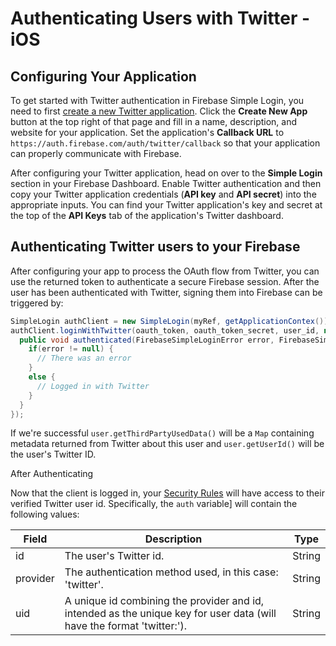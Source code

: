 # Authenticating Users with Twitter - iOS


## Configuring Your Application

To get started with Twitter authentication in Firebase Simple Login, you need to first [create a new Twitter application](https://apps.twitter.com/). Click the __Create New App__ button at the top right of that page and fill in a name, description, and website for your application. Set the application's __Callback URL__ to `https://auth.firebase.com/auth/twitter/callback` so that your application can properly communicate with Firebase.

After configuring your Twitter application, head on over to the __Simple Login__ section in your Firebase Dashboard. Enable Twitter authentication and then copy your Twitter application credentials (__API key__ and __API secret__) into the appropriate inputs. You can find your Twitter application's key and secret at the top of the __API Keys__ tab of the application's Twitter dashboard.



## Authenticating Twitter users to your Firebase

After configuring your app to process the OAuth flow from Twitter, you can use the returned token to authenticate a secure Firebase session. After the user has been authenticated with Twitter, signing them into Firebase can be triggered by:

```java
SimpleLogin authClient = new SimpleLogin(myRef, getApplicationContex());
authClient.loginWithTwitter(oauth_token, oauth_token_secret, user_id, new SimpleLoginAuthenticatedHandler() {
  public void authenticated(FirebaseSimpleLoginError error, FirebaseSimpleLoginUser user) {
    if(error != null) {
      // There was an error
    }
    else {
      // Logged in with Twitter
    }
  }
});
```

If we're successful `user.getThirdPartyUsedData()` will be a `Map` containing metadata returned from Twitter about this user and `user.getUserId()` will be the user's Twitter ID.

After Authenticating

Now that the client is logged in, your [Security Rules](https://www.firebase.com/docs/android/guide/securing-data.html) will have access to their verified Twitter user id. Specifically, the `auth` variable] will contain the following values:


| Field | Description | Type |
| --- | --- | --- |
| id | The user's Twitter id. | String |
| provider | The authentication method used, in this case: 'twitter'. | String |
| uid | A unique id combining the provider and id, intended as the unique key for user data (will have the format 'twitter:<id>'). | String |
